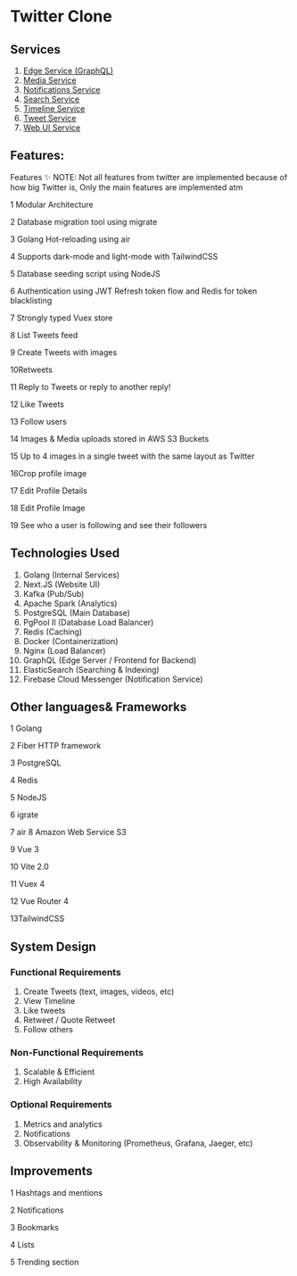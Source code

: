 # Twitter Clone


## Services

1. [Edge Service (GraphQL)](./edge/)
2. [Media Service](./media/)
3. [Notifications Service](./notifications/)
4. [Search Service](./search/)
5. [Timeline Service](./timeline/)
6. [Tweet Service](./tweet/)
7. [Web UI Service](./website/)


## Features:
Features ✨
NOTE: Not all features from twitter are implemented because of how big Twitter is, Only the main features are implemented atm

1 Modular Architecture

2 Database migration tool using migrate

3 Golang Hot-reloading using air

4 Supports dark-mode and light-mode with TailwindCSS

5 Database seeding script using NodeJS

6 Authentication using JWT Refresh token flow and Redis for token blacklisting

7 Strongly typed Vuex store

8 List Tweets feed

9 Create Tweets with images

10Retweets

11 Reply to Tweets or reply to another reply!

12 Like Tweets

13 Follow users

14 Images & Media uploads stored in AWS S3 Buckets

15 Up to 4 images in a single tweet with the same layout as Twitter

16Crop profile image

17 Edit Profile Details

18 Edit Profile Image

19 See who a user is following and see their followers

## Technologies Used

1. Golang (Internal Services)
2. Next.JS (Website UI)
3. Kafka (Pub/Sub)
4. Apache Spark (Analytics)
5. PostgreSQL (Main Database)
6. PgPool II (Database Load Balancer)
7. Redis (Caching)
8. Docker (Containerization)
9. Nginx (Load Balancer)
10. GraphQL (Edge Server / Frontend for Backend)
11. ElasticSearch (Searching & Indexing)
12. Firebase Cloud Messenger (Notification Service)

## Other languages& Frameworks
1 Golang

2 Fiber HTTP framework

3 PostgreSQL

4 Redis

5 NodeJS

6 igrate

7 air
8 Amazon Web Service S3

9 Vue 3

10 Vite 2.0

11 Vuex 4

12 Vue Router 4

13TailwindCSS

## System Design

### Functional Requirements
1. Create Tweets (text, images, videos, etc)
2. View Timeline
3. Like tweets
4. Retweet / Quote Retweet
5. Follow others

### Non-Functional Requirements
1. Scalable & Efficient
2. High Availability

### Optional Requirements
1. Metrics and analytics
2. Notifications
3. Observability & Monitoring (Prometheus, Grafana, Jaeger, etc)

## Improvements
1 Hashtags and mentions

2 Notifications

3 Bookmarks

4 Lists

5 Trending section
